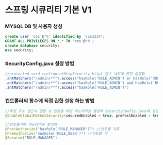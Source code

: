 # 스프링 시큐리티 기본 V1

### MYSQL DB 및 사용자 생성

```sql
create user 'cos'@'%' identified by 'cos1234';
GRANT ALL PRIVILEGES ON *.* TO 'cos'@'%';
create database security;
use security;
```

### SecurityConfig.java 설정 방법

```java
//protected void configure(HttpSecurity http) 함수 내부에 권한 설정법
.antMatchers("/admin/**").access("hasRole('ROLE_ADMIN') or hasRole('ROLE_USER')")
.antMatchers("/admin/**").access("hasRole('ROLE_ADMIN') and hasRole('ROLE_USER')")
.antMatchers("/admin/**").access("hasRole('ROLE_ADMIN')")
```

### 컨트롤러의 함수에 직접 권한 설정 하는 방법

```java
//특정 주소 접근시 권한 및 인증을 위한 어노테이션 활성화 SecurityConfig.java에 설정
@EnableGlobalMethodSecurity(securedEnabled = true, prePostEnabled = true)

//컨트롤러에 어노테이션 활성화
@PostAuthorize("hasRole('ROLE_MANAGER')") //컨트롤 직후
@PreAuthorize("hasRole('ROLE_USER')") //컨트롤 전
@Secured("ROLE_MANAGER")
```
